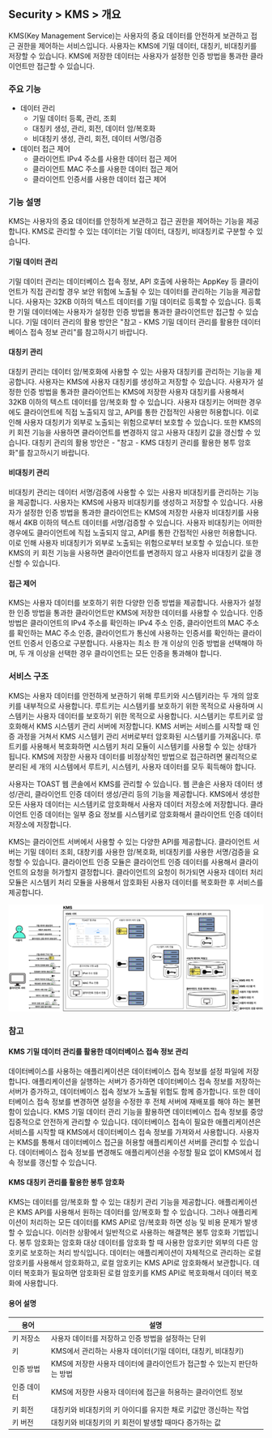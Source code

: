 ## Security > KMS > 개요
KMS(Key Management Service)는 사용자의 중요 데이터를 안전하게 보관하고 접근 권한을 제어하는 서비스입니다. 사용자는 KMS에 기밀 데이터, 대칭키, 비대칭키를 저장할 수 있습니다. KMS에 저장한 데이터는 사용자가 설정한 인증 방법을 통과한 클라이언트만 접근할 수 있습니다.

### 주요 기능
* 데이터 관리
    * 기밀 데이터 등록, 관리, 조회
    * 대칭키 생성, 관리, 회전, 데이터 암/복호화
    * 비대칭키 생성, 관리, 회전, 데이터 서명/검증
* 데이터 접근 제어
    * 클라이언트 IPv4 주소를 사용한 데이터 접근 제어
    * 클라이언트 MAC 주소를 사용한 데이터 접근 제어
    * 클라이언트 인증서를 사용한 데이터 접근 제어

### 기능 설명
KMS는 사용자의 중요 데이터를 안정하게 보관하고 접근 권한을 제어하는 기능을 제공합니다. KMS로 관리할 수 있는 데이터는 기밀 데이터, 대칭키, 비대칭키로 구분할 수 있습니다.

#### 기밀 데이터 관리
기밀 데이터 관리는 데이터베이스 접속 정보, API 호출에 사용하는 AppKey 등 클라이언트가 직접 관리할 경우 보안 위험에 노출될 수 있는 데이터를 관리하는 기능을 제공합니다. 사용자는 32KB 이하의 텍스트 데이터를 기밀 데이터로 등록할 수 있습니다. 등록한 기밀 데이터에는 사용자가 설정한 인증 방법을 통과한 클라이언트만 접근할 수 있습니다. 기밀 데이터 관리의 활용 방안은 "참고 - KMS 기밀 데이터 관리를 활용한 데이터베이스 접속 정보 관리"를 참고하시기 바랍니다.

#### 대칭키 관리
대칭키 관리는 데이터 암/복호화에 사용할 수 있는 사용자 대칭키를 관리하는 기능을 제공합니다. 사용자는 KMS에 사용자 대칭키를 생성하고 저장할 수 있습니다. 사용자가 설정한 인증 방법을 통과한 클라이언트는 KMS에 저장한 사용자 대칭키를 사용해서 32KB 이하의 텍스트 데이터를 암/복호화 할 수 있습니다. 사용자 대칭키는 어떠한 경우에도 클라이언트에 직접 노출되지 않고, API를 통한 간접적인 사용만 허용합니다. 이로 인해 사용자 대칭키가 외부로 노출되는 위험으로부터 보호할 수 있습니다. 또한 KMS의 키 회전 기능을 사용하면 클라이언트를 변경하지 않고 사용자 대칭키 값을 갱신할 수 있습니다. 대칭키 관리의 활용 방안은 - "참고 - KMS 대칭키 관리를 활용한 봉투 암호화"를 참고하시기 바랍니다.

#### 비대칭키 관리
비대칭키 관리는 데이터 서명/검증에 사용할 수 있는 사용자 비대칭키를 관리하는 기능을 제공합니다. 사용자는 KMS에 사용자 비대칭키를 생성하고 저장할 수 있습니다. 사용자가 설정한 인증 방법을 통과한 클라이언트는 KMS에 저장한 사용자 비대칭키를 사용해서 4KB 이하의 텍스트 데이터를 서명/검증할 수 있습니다. 사용자 비대칭키는 어떠한 경우에도 클라이언트에 직접 노출되지 않고, API를 통한 간접적인 사용만 허용합니다. 이로 인해 사용자 비대칭키가 외부로 노출되는 위험으로부터 보호할 수 있습니다. 또한 KMS의 키 회전 기능을 사용하면 클라이언트를 변경하지 않고 사용자 비대칭키 값을 갱신할 수 있습니다.

#### 접근 제어
KMS는 사용자 데이터를 보호하기 위한 다양한 인증 방법을 제공합니다. 사용자가 설정한 인증 방법을 통과한 클라이언트만 KMS에 저장한 데이터를 사용할 수 있습니다. 인증 방법은 클라이언트의 IPv4 주소를 확인하는 IPv4 주소 인증, 클라이언트의 MAC 주소를 확인하는 MAC 주소 인증, 클라이언트가 통신에 사용하는 인증서를 확인하는 클라이언트 인증서 인증으로 구분합니다. 사용자는 최소 한 개 이상의 인증 방법을 선택해야 하며, 두 개 이상을 선택한 경우 클라이언트는 모든 인증을 통과해야 합니다.

### 서비스 구조
KMS는 사용자 데이터를 안전하게 보관하기 위해 루트키와 시스템키라는 두 개의 암호키를 내부적으로 사용합니다. 루트키는 시스템키를 보호하기 위한 목적으로 사용하며 시스템키는 사용자 데이터를 보호하기 위한 목적으로 사용합니다. 시스템키는 루트키로 암호화해서 KMS 시스템키 관리 서버에 저장합니다. KMS 서버는 서비스를 시작할 때 인증 과정을 거쳐서 KMS 시스템키 관리 서버로부터 암호화된 시스템키를 가져옵니다. 루트키를 사용해서 복호화하면 시스템키 처리 모듈이 시스템키를 사용할 수 있는 상태가 됩니다. KMS에 저장한 사용자 데이터를 비정상적인 방법으로 접근하려면 물리적으로 분리된 세 개의 시스템에서 루트키, 시스템키, 사용자 데이터를 모두 획득해야 합니다.

사용자는 TOAST 웹 콘솔에서 KMS를 관리할 수 있습니다. 웹 콘솔은 사용자 데이터 생성/관리, 클라이언트 인증 데이터 생성/관리 등의 기능을 제공합니다. KMS에서 생성한 모든 사용자 데이터는 시스템키로 암호화해서 사용자 데이터 저장소에 저장합니다. 클라이언트 인증 데이터는 일부 중요 정보를 시스템키로 암호화해서 클라이언트 인증 데이터 저장소에 저장합니다.

KMS는 클라이언트 서버에서 사용할 수 있는 다양한 API를 제공합니다. 클라이언트 서버는 기밀 데이터 조회, 대창키를 사용한 암/복호화, 비대칭키를 사용한 서명/검증을 요청할 수 있습니다. 클라이언트 인증 모듈은 클라이언트 인증 데이터를 사용해서 클라이언트의 요청을 허가할지 결정합니다. 클라이언트의 요청이 허가되면 사용자 데이터 처리 모듈은 시스템키 처리 모듈을 사용해서 암호화된 사용자 데이터를 복호화한 후 서비스를 제공합니다.

![.](../images/overview-001.png)

### 참고

#### KMS 기밀 데이터 관리를 활용한 데이터베이스 접속 정보 관리
데이터베이스를 사용하는 애플리케이션은 데이터베이스 접속 정보를 설정 파일에 저장합니다. 애플리케이션을 실행하는 서버가 증가하면 데이터베이스 접속 정보를 저장하는 서버가 증가하고, 데이터베이스 접속 정보가 노출될 위험도 함께 증가합니다. 또한 데이터베이스 접속 정보를 변경하면 설정을 수정한 후 전체 서버에 재배포를 해야 하는 불편함이 있습니다.
KMS 기밀 데이터 관리 기능을 활용하면 데이터베이스 접속 정보를 중앙 집중적으로 안전하게 관리할 수 있습니다. 데이터베이스 접속이 필요한 애플리케이션은 서비스를 시작할 때 KMS에서 데이터베이스 접속 정보를 가져와서 사용합니다. 사용자는 KMS를 통해서 데이터베이스 접근을 허용할 애플리케이션 서버를 관리할 수 있습니다. 데이터베이스 접속 정보를 변경해도 애플리케이션을 수정할 필요 없이 KMS에서 접속 정보를 갱신할 수 있습니다.

#### KMS 대칭키 관리를 활용한 봉투 암호화
KMS는 데이터를 암/복호화 할 수 있는 대칭키 관리 기능을 제공합니다. 애플리케이션은 KMS API를 사용해서 원하는 데이터를 암/복호화 할 수 있습니다. 그러나 애플리케이션이 처리하는 모든 데이터를 KMS API로 암/복호화 하면 성능 및 비용 문제가 발생할 수 있습니다. 이러한 상황에서 일반적으로 사용하는 해결책은 봉투 암호화 기법입니다. 봉투 암호화는 암호화 대상 데이터를 암호화 할 때 사용한 암호키만 외부의 다른 암호키로 보호하는 처리 방식입니다. 데이터는 애플리케이션이 자체적으로 관리하는 로컬 암호키를 사용해서 암호화하고, 로컬 암호키는 KMS API로 암호화해서 보관합니다. 데이터 복호화가 필요하면 암호화된 로컬 암호키를 KMS API로 복호화해서 데이터 복호화에 사용합니다.

#### 용어 설명
| 용어 | 설명 |
|---|---|
| 키 저장소 | 사용자 데이터를 저장하고 인증 방법을 설정하는 단위 |
| 키 | KMS에서 관리하는 사용자 데이터(기밀 데이터, 대칭키, 비대칭키) |
| 인증 방법 | KMS에 저장한 사용자 데이터에 클라이언트가 접근할 수 있는지 판단하는 방법 |
| 인증 데이터 | KMS에 저장한 사용자 데이터에 접근을 허용하는 클라이언트 정보 |
| 키 회전 | 대칭키와 비대칭키의 키 아이디를 유지한 채로 키값만 갱신하는 작업 |
| 키 버전 | 대칭키와 비대칭키의 키 회전이 발생할 때마다 증가하는 값 |
